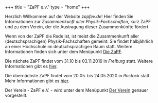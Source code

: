 ﻿+++
title = "ZaPF e.v."
type  = "home"
+++

Herzlich Willkommen auf der Website *zapfev.de*! Hier finden Sie Informationen zur *Zusammenkunft aller Physik-Fachschaften*, kurz ZaPF und zu dem Verein, der die Austragung dieser Zusammenkünfte fördert.

Wenn von der ZaPF die Rede ist, ist meist die Zusammenkunft aller (deutschsprachigen) Physik-Fachschaften gemeint. Sie findet halbjährlich an einer Hochschule im deutschsprachigen Raum statt. Weitere Informationen finden sich unter dem Menüpunkt [Die ZaPF](./zapf "Die ZaPF").

Die nächste ZaPF findet vom 31.10 bis 03.11.2019 in *Freiburg* statt. Weitere Informationen gibt es [hier](https://zapf.wiki/WiSe19 "ZaPF Winter19 Freiburg").

Die übernächste ZaPF findet vom 20.05. bis 24.05.2020 in *Rostock* statt. Mehr Informationen gibt es [hier](https://zapf.wiki/SoSe20 "ZaPF Sommer20 Rostock").

Der Verein - ZaPF e.V. - wird unter dem Menüpunkt [Der Verein](./verein "Der Verein") genauer vorgestellt.
